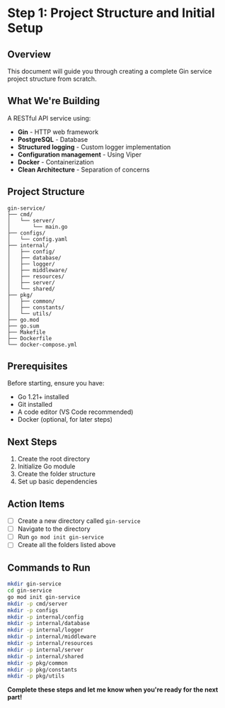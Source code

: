 # Step 1: Project Structure and Initial Setup

## Overview
This document will guide you through creating a complete Gin service project structure from scratch.

## What We're Building
A RESTful API service using:
- **Gin** - HTTP web framework
- **PostgreSQL** - Database
- **Structured logging** - Custom logger implementation
- **Configuration management** - Using Viper
- **Docker** - Containerization
- **Clean Architecture** - Separation of concerns

## Project Structure
```
gin-service/
├── cmd/
│   └── server/
│       └── main.go
├── configs/
│   └── config.yaml
├── internal/
│   ├── config/
│   ├── database/
│   ├── logger/
│   ├── middleware/
│   ├── resources/
│   ├── server/
│   └── shared/
├── pkg/
│   ├── common/
│   ├── constants/
│   └── utils/
├── go.mod
├── go.sum
├── Makefile
├── Dockerfile
└── docker-compose.yml
```

## Prerequisites
Before starting, ensure you have:
- Go 1.21+ installed
- Git installed
- A code editor (VS Code recommended)
- Docker (optional, for later steps)

## Next Steps
1. Create the root directory
2. Initialize Go module
3. Create the folder structure
4. Set up basic dependencies

## Action Items
- [ ] Create a new directory called `gin-service`
- [ ] Navigate to the directory
- [ ] Run `go mod init gin-service`
- [ ] Create all the folders listed above

## Commands to Run
```bash
mkdir gin-service
cd gin-service
go mod init gin-service
mkdir -p cmd/server
mkdir -p configs
mkdir -p internal/config
mkdir -p internal/database
mkdir -p internal/logger
mkdir -p internal/middleware
mkdir -p internal/resources
mkdir -p internal/server
mkdir -p internal/shared
mkdir -p pkg/common
mkdir -p pkg/constants
mkdir -p pkg/utils
```

**Complete these steps and let me know when you're ready for the next part!**
